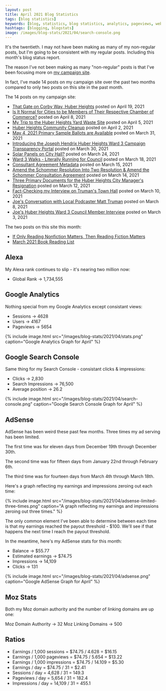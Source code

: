 ```yaml
---
layout: post
title: April 2021 Blog Statistics
tags: [blog statistics]
keywords: [blog, statistics, blog statistics, analytics, pageviews, webmaster, webmaster tools, alexa, google]
hashtags: [blogging, blogstats]
image: /images/blog-stats/2021/04/search-console.png
---
```


It's the twentieth. I may not have been making as many of my non-regular posts, but I'm going to be consistent with my regular posts. Including this month's blog status report.

The reason I've not been making as many "non-regular" posts is that 
I've been focusing more on [my campaign site](https://joe4huberheights.com).

In fact, I've made 14 posts on my campaign site over the past two months compared to only two posts on this site in the past month.

The 14 posts on my campaign site:

* [That Gate on Corby Way, Huber Heights](https://www.joe4huberheights.com/that-gate-on-corby-way/) posted on April 19, 2021
* [Is It Normal for Cities to be Members of Their Respective Chamber of Commerce?](https://www.joe4huberheights.com/is-it-normal-for-cities-to-be-members-of-their-chamber/) posted on April 8, 2021
* [My Trip to the Huber Heights Yard Waste Site](https://www.joe4huberheights.com/huber-heights-yard-waste-site/) posted on April 5, 2021
* [Huber Heights Community Cleanup](https://www.joe4huberheights.com/primary-sample-ballots-are-available/) posted on April 2, 2021
* [May 4, 2021 Primary Sample Ballots are Available](https://www.joe4huberheights.com/primary-sample-ballots-are-available/) posted on March 31, 2021
* [Introducing the Joseph Hendrix Huber Heights Ward 3 Campaign Transparency Portal](https://www.joe4huberheights.com/introducing-the-transparency-portal/) posted on March 30, 2021
* [Solar Panels on City Hall?](https://www.joe4huberheights.com/solar-panels-on-city-hall/) posted on March 24, 2021
* [Ward 3 Walks - Literally Running for Council](https://www.joe4huberheights.com/ward-walks/) posted on March 18, 2021
* [Consultant Agreement Metadata](https://www.joe4huberheights.com/consultant-agreement-metadata/) posted on March 15, 2021
* [Amend the Schommer Resolution Into Two Resolution & Amend the Schommer Consultation Agreement](https://www.joe4huberheights.com/amend-schommer-resolution-and-consulation-agreement/) posted on March 14, 2021
* [Three Primary Documents for the Huber Heights City Manager's Resignation](https://www.joe4huberheights.com/huber-heights-city-managers-resignation/) posted on March 12, 2021
* [Fact-Checking my Interview on Truman's Town Hall](https://www.joe4huberheights.com/fact-checking-myself/) posted on March 10, 2021
* [Joe's Conversation with Local Podcaster Matt Truman](https://www.joe4huberheights.com/trumans-town-hall/) posted on March 8, 2021
* [Joe's Huber Heights Ward 3 Council Member Interview](https://www.joe4huberheights.com/huber-heights-ward-3-council-member-interview/) posted on March 3, 2021

The two posts on this site this month:

* [If Only Reading Nonfiction Matters, Then Reading Fiction Matters](https://www.joehxblog.com/if-only-reading-nonfiction-matters/)
* [March 2021 Book Reading List](https://www.joehxblog.com/march-2021-book-reading-list/)

## Alexa

My Alexa rank continues to slip - it's nearing two million now:

* Global Rank &rarr; 1,734,555

## Google Analytics

Nothing special from my Google Analytics except consistant views:

* Sessions &rarr; 4628
* Users &rarr; 4167
* Pageviews &rarr; 5654

{% include image.html src="/images/blog-stats/2021/04/stats.png" caption="Google Analytics Graph for April" %}

## Google Search Console

Same thing for my Search Console - consistant clicks & impressions:

* Clicks &rarr; 2,830
* Search Impressions &rarr; 76,500
* Average position &rarr; 26.2

{% include image.html src="/images/blog-stats/2021/04/search-console.png" caption="Google Search Console Graph for April" %}

## AdSense

AdSense has been weird these past few months. Three times my ad serving has been limited.

The first time was for eleven days from December 19th through December 30th.

The second time was for fifteen days from January 22nd through February 6th.

The third time was for fourteen days from March 4th through March 18th.

Here's a graph reflecting my earnings and impressions zeroing out each time:

{% include image.html src="/images/blog-stats/2021/04/adsense-limited-three-times.png" caption="A graph reflecting my earnings and impressions zeroing out three times." %}

The only common element I've been able to determine between each time is that my earnings reached the payout threshold - $100. We'll see if that happens the next time I reach the payout threshold.

In the meantime, here's my AdSense stats for this month:

* Balance &rarr; $55.77
* Estimated earnings &rarr; $74.75
* Impressions &rarr; 14,109
* Clicks &rarr; 131

{% include image.html src="/images/blog-stats/2021/04/adsense.png" caption="Google AdSense Graph for April" %}

## Moz Stats

Both my Moz domain authority and the number of linking domains are up one:

Moz Domain Authority &rarr; 32
Moz Linking Domains &rarr; 500

## Ratios

* Earnings / 1,000 sessions = $74.75 / 4.628 = $16.15
* Earnings / 1,000 pageviews = $74.75 / 5.654 = $13.22
* Earnings / 1,000 impressions = $74.75 / 14.109 = $5.30
* Earnings / day = $74.75 / 31 = $2.41
* Sessions / day = 4,628 / 31 = 149.3
* Pageviews / day = 5,654 / 31 = 182.4
* Impressions / day = 14,109 / 31 = 455.1